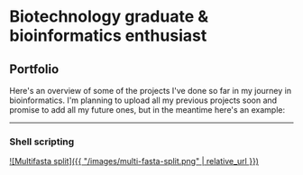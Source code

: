 # Biotechnology graduate & bioinformatics enthusiast

## Portfolio

Here's an overview of some of the projects I've done so far in my journey in bioinformatics. I'm planning to upload all my previous projects soon and promise to add all my future ones, but in the meantime here's an example:

---

### Shell scripting

[![Multifasta split]({{ "/images/multi-fasta-split.png" | relative_url }})](https://github.com/pedro-fr/multi-fasta-split)
